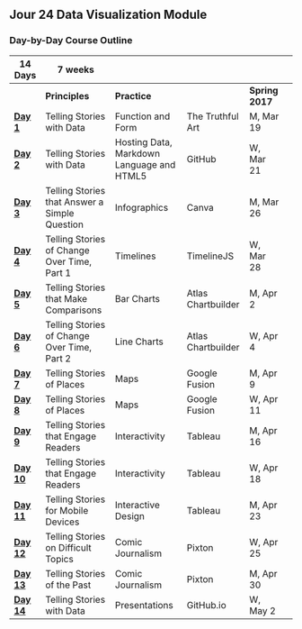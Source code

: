## Jour 24 Data Visualization Module

### Day-by-Day Course Outline

| **14 Days** |**7 weeks** | |  |  | |
| ------------- | ------------- | ------------ | --------------- | -------- | ---------- |
| | **Principles** | **Practice** |  | **Spring 2017** | 
|[**Day 1**](https://github.com/HaiyanJia-Lehigh/DataVisualization/blob/master/WeeklySchedule/day1.md)  | Telling Stories with Data | Function and Form | The Truthful Art| M, Mar 19 |
|[**Day 2**](https://github.com/HaiyanJia-Lehigh/DataVisualization/blob/master/WeeklySchedule/day2.md)  | Telling Stories with Data | Hosting Data, Markdown Language and HTML5 | GitHub | W, Mar 21 |
|[**Day 3**](https://github.com/HaiyanJia-Lehigh/DataVisualization/blob/master/WeeklySchedule/day3.md)  | Telling Stories that Answer a Simple Question | Infographics | Canva | M, Mar 26 |
|[**Day 4**](https://github.com/HaiyanJia-Lehigh/DataVisualization/blob/master/WeeklySchedule/day4.md)  | Telling Stories of Change Over Time, Part 1 | Timelines | TimelineJS | W, Mar 28 |
|[**Day 5**](https://github.com/HaiyanJia-Lehigh/DataVisualization/blob/master/WeeklySchedule/day5.md)  | Telling Stories that Make Comparisons | Bar Charts | Atlas Chartbuilder | M, Apr 2 |
|[**Day 6**](https://github.com/HaiyanJia-Lehigh/DataVisualization/blob/master/WeeklySchedule/day6.md)  | Telling Stories of Change Over Time, Part 2 | Line Charts | Atlas Chartbuilder | W, Apr 4 |
|[**Day 7**](https://github.com/HaiyanJia-Lehigh/DataVisualization/blob/master/WeeklySchedule/day7.md)  | Telling Stories of Places | Maps | Google Fusion | M, Apr 9 |
|[**Day 8**](https://github.com/HaiyanJia-Lehigh/DataVisualization/blob/master/WeeklySchedule/day8.md)  | Telling Stories of Places | Maps | Google Fusion | W, Apr 11 |
|[**Day 9**](https://github.com/HaiyanJia-Lehigh/DataVisualization/blob/master/WeeklySchedule/day9.md)  | Telling Stories that Engage Readers | Interactivity | Tableau | M, Apr 16 |
|[**Day 10**](https://github.com/HaiyanJia-Lehigh/DataVisualization/blob/master/WeeklySchedule/day10.md)  | Telling Stories that Engage Readers | Interactivity | Tableau | W, Apr 18 |
|[**Day 11**](https://github.com/HaiyanJia-Lehigh/DataVisualization/blob/master/WeeklySchedule/day11.md)  | Telling Stories for Mobile Devices | Interactive Design | Tableau | M, Apr 23 |
|[**Day 12**](https://github.com/HaiyanJia-Lehigh/DataVisualization/blob/master/WeeklySchedule/day12.md)  | Telling Stories on Difficult Topics | Comic Journalism | Pixton | W, Apr 25 |
|[**Day 13**](https://github.com/HaiyanJia-Lehigh/DataVisualization/blob/master/WeeklySchedule/day13.md)  | Telling Stories of the Past | Comic Journalism | Pixton | M, Apr 30 |
|[**Day 14**](https://github.com/HaiyanJia-Lehigh/DataVisualization/blob/master/WeeklySchedule/day14.md)  | Telling Stories with Data | Presentations | GitHub.io | W, May 2 |



